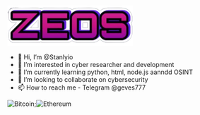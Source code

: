 ![Image alt](https://github.com/Stanlyio/dashboard-ZEOS-icons/blob/main/png/zeos.png)

- 👋 Hi, I’m @Stanlyio
- 👀 I’m interested in cyber researcher and development
- 🌱 I’m currently learning python, html, node.js aanndd OSINT
- 💞️ I’m looking to collaborate on cybersecurity
- 📫 How to reach me - Telegram @geves777

![Bitcoin](https://img.shields.io/badge/Bitcoin-000?style=for-the-badge&logo=bitcoin&logoColor=white);![Ethereum](https://img.shields.io/badge/Ethereum-3C3C3D?style=for-the-badge&logo=Ethereum&logoColor=white)
